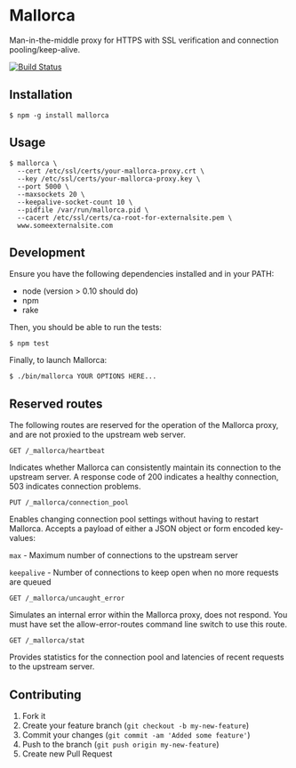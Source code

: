 # Mallorca

Man-in-the-middle proxy for HTTPS with SSL verification and connection pooling/keep-alive.

[![Build Status](https://travis-ci.org/braintree/mallorca.png?branch=master)](https://travis-ci.org/braintree/mallorca)

## Installation

    $ npm -g install mallorca

## Usage

    $ mallorca \
      --cert /etc/ssl/certs/your-mallorca-proxy.crt \
      --key /etc/ssl/certs/your-mallorca-proxy.key \
      --port 5000 \
      --maxsockets 20 \
      --keepalive-socket-count 10 \
      --pidfile /var/run/mallorca.pid \
      --cacert /etc/ssl/certs/ca-root-for-externalsite.pem \
      www.someexternalsite.com

## Development

Ensure you have the following dependencies installed and in your PATH:

* node (version > 0.10 should do)
* npm
* rake

Then, you should be able to run the tests:

    $ npm test

Finally, to launch Mallorca:

    $ ./bin/mallorca YOUR OPTIONS HERE...

## Reserved routes

The following routes are reserved for the operation of the Mallorca proxy, and are not
proxied to the upstream web server.

    GET /_mallorca/heartbeat

Indicates whether Mallorca can consistently maintain its connection to the upstream server. A
response code of 200 indicates a healthy connection, 503 indicates connection problems.

    PUT /_mallorca/connection_pool

Enables changing connection pool settings without having to restart Mallorca. Accepts a payload
of either a JSON object or form encoded key-values:

`max` - Maximum number of connections to the upstream server

`keepalive` - Number of connections to keep open when no more requests are queued

    GET /_mallorca/uncaught_error

Simulates an internal error within the Mallorca proxy, does not respond. You must have set the
allow-error-routes command line switch to use this route.

    GET /_mallorca/stat

Provides statistics for the connection pool and latencies of recent requests to the upstream server.

## Contributing

1. Fork it
2. Create your feature branch (`git checkout -b my-new-feature`)
3. Commit your changes (`git commit -am 'Added some feature'`)
4. Push to the branch (`git push origin my-new-feature`)
5. Create new Pull Request

